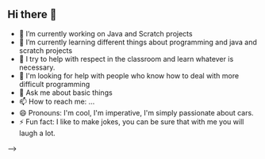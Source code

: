## Hi there 👋
- 🔭 I’m currently working on Java and Scratch projects
- 🌱 I’m currently learning different things about programming and java and scratch projects
- 👯 I try to help with respect in the classroom and learn whatever is necessary.
- 🤔 I'm looking for help with people who know how to deal with more difficult programming
- 💬 Ask me about basic things
- 📫 How to reach me: ...
- 😄 Pronouns: I'm cool, I'm imperative, I'm simply passionate about cars.
- ⚡ Fun fact: I like to make jokes, you can be sure that with me you will laugh a lot.

-->
<!--
**eddy1611/eddy1611** is a ✨ _special_ ✨ repository because its `README.md` (this file) appears on your GitHub profile.

Here are some ideas to get you started:

- 🔭 I’m currently working on Java and Scratch projects
- 🌱 I’m currently learning different things about programming and java and scratch projects
- 👯 I try to help with respect in the classroom and learn whatever is necessary.
- 🤔 I'm looking for help with people who know how to deal with more difficult programming
- 💬 Ask me about basic things
- 📫 How to reach me: ...
- 😄 Pronouns: ...
- ⚡ Fun fact: ...
-->
